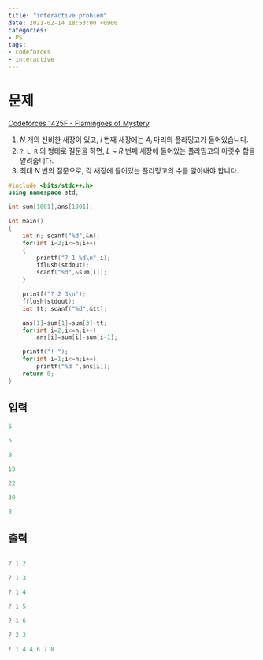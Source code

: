 ```yaml
---
title: "interactive problem"
date: 2021-02-14 18:53:00 +0900
categories:
- PS
tags:
- codeforces
- interactive
---
```


<!-- more -->

# 문제

[Codeforces 1425F - Flamingoes of Mystery](https://codeforces.com/problemset/problem/1425/F)

1. $N$ 개의 신비한 새장이 있고, $i$ 번째 새장에는 $A_i$ 마리의 플라밍고가 들어있습니다.
2. `? L R` 의 형태로 질문을 하면, $L$ ~ $R$ 번째 새장에 들어있는 플라밍고의 마릿수 합을 알려줍니다.
3. 최대 $N$ 번의 질문으로, 각 새장에 들어있는 플라밍고의 수를 알아내야 합니다.

```c++
#include <bits/stdc++.h>
using namespace std;

int sum[1001],ans[1001];

int main()
{
    int n; scanf("%d",&n);
    for(int i=2;i<=n;i++)
    {
        printf("? 1 %d\n",i);
        fflush(stdout);
        scanf("%d",&sum[i]);
    }

    printf("? 2 3\n");
    fflush(stdout);
    int tt; scanf("%d",&tt);

    ans[1]=sum[1]=sum[3]-tt;
    for(int i=2;i<=n;i++)
        ans[i]=sum[i]-sum[i-1];

    printf("! ");
    for(int i=1;i<=n;i++)
        printf("%d ",ans[i]);
    return 0;
}
```

## 입력

```c++
6

5

9

15

22

30

8

```

## 출력

```c++

? 1 2

? 1 3

? 1 4

? 1 5

? 1 6

? 2 3

! 1 4 4 6 7 8
```
